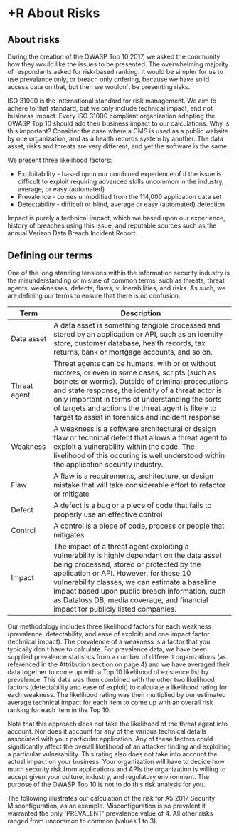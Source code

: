 # +R About Risks

## About risks

During the creation of the OWASP Top 10 2017, we asked the community how they would like the issues to be presented. The overwhelming majority of respondants asked for risk-based ranking. It would be simpler for us to use prevalance only, or breach only ordering, because we have solid access data on that, but then we wouldn't be presenting risks.

ISO 31000 is the international standard for risk management. We aim to adhere to that standard, but we only include technical impact, and not business impact. Every ISO 31000 compliant organization adopting the OWASP Top 10 should add their business impact to our calculations. Why is this important? Consider the case where a CMS is used as a public website by one organization, and as a health records system by another. The data asset, risks and threats are very different, and yet the software is the same.

We present three likelihood factors:
* Exploitability - based upon our combined experience of if the issue is difficult to exploit requiring advanced skills uncommon in the industry, average, or easy (automated)
* Prevalence - comes unmodified from the 114,000 application data set
* Detectability - difficult or blind, average or easy (automated) detection

Impact is purely a technical impact, which we based upon our experience, history of breaches using this issue, and reputable sources such as the annual Verizon Data Breach Incident Report.

## Defining our terms

One of the long standing tensions within the information security industry is the misunderstanding or misuse of common terms, such as threats, threat agents, weaknesses, defects, flaws, vulnerabilities, and risks. As such, we are defining our terms to ensure that there is no confusion.

| Term | Description | 
| --- | --- |
| Data asset | A data asset is something tangible processed and stored by an application or API, such as an identity store, customer database, health records, tax returns, bank or mortgage accounts, and so on. |  
| Threat agent | Threat agents can be humans, with or or without motives, or even in some cases, scripts (such as botnets or worms). Outside of criminal prosecutions and state response, the identity of a threat actor is only important in terms of understanding the sorts of targets and actions the threat agent is likely to target to assist in forensics and incident response. |
| Weakness | A weakness is a software architectural or design flaw or technical defect that allows a threat agent to exploit a vulnerability within the code. The likelihood of this occuring is well understood within the application security industry. |
| Flaw | A flaw is a requirements, architecture, or design mistake that will take considerable effort to refactor or mitigate |
| Defect | A defect is a bug or a piece of code that fails to properly use an effective control |
| Control | A control is a piece of code, process or people that mitigates  
| Impact | The impact of a threat agent exploiting a vulnerability is highly dependant on the data asset being processed, stored or protected by the application or API. However, for these 10 vulnerability classes, we can estimate a baseline impact based upon public breach information, such as Dataloss DB, media coverage, and financial impact for publicly listed companies. 

Our methodology includes three likelihood factors for each weakness (prevalence, detectability, and ease of exploit) and one impact factor (technical impact). The prevalence of a weakness is a factor that you typically don't have to calculate. For prevalence data, we have been supplied prevalence statistics from a number of different organizations (as referenced in the Attribution section on page 4) and we have averaged their data together to come up with a Top 10 likelihood of existence list by prevalence. This data was then combined with the other two likelihood factors (detectability and ease of exploit) to calculate a likelihood rating for each weakness. The likelihood rating was then multiplied by our estimated average technical impact for each item to come up with an overall risk ranking for each item in the Top 10.

Note that this approach does not take the likelihood of the threat agent into account. Nor does it account for any of the various technical details associated with your particular application. Any of these factors could significantly affect the overall likelihood of an attacker finding and exploiting a particular vulnerability. This rating also does not take into account the actual impact on your business. Your organization will have to decide how much security risk from applications and APIs the organization is willing to accept given your culture, industry, and regulatory environment. The purpose of the OWASP Top 10 is not to do this risk analysis for you.

The following illustrates our calculation of the risk for A5:2017 Security Misconfiguration, as an example. Misconfiguration is so prevalent it warranted the only 'PREVALENT' prevalence value of 4. All other risks ranged from uncommon to common (values 1 to 3).
